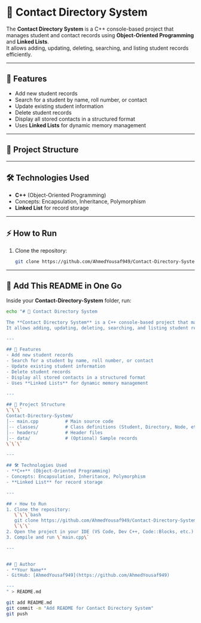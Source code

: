 # 📒 Contact Directory System  

The **Contact Directory System** is a C++ console-based project that manages student and contact records using **Object-Oriented Programming** and **Linked Lists**.  
It allows adding, updating, deleting, searching, and listing student records efficiently.  

---

## 🚀 Features
- Add new student records  
- Search for a student by name, roll number, or contact  
- Update existing student information  
- Delete student records  
- Display all stored contacts in a structured format  
- Uses **Linked Lists** for dynamic memory management  

---

## 📂 Project Structure

---

## 🛠️ Technologies Used
- **C++** (Object-Oriented Programming)  
- Concepts: Encapsulation, Inheritance, Polymorphism  
- **Linked List** for record storage  

---

## ⚡ How to Run
1. Clone the repository:
   ```bash
   git clone https://github.com/AhmedYousaf949/Contact-Directory-System.git

---

## 🔹 Add This README in One Go
Inside your **Contact-Directory-System** folder, run:

```bash
echo "# 📒 Contact Directory System  

The **Contact Directory System** is a C++ console-based project that manages student and contact records using **Object-Oriented Programming** and **Linked Lists**.  
It allows adding, updating, deleting, searching, and listing student records efficiently.  

---  

## 🚀 Features
- Add new student records  
- Search for a student by name, roll number, or contact  
- Update existing student information  
- Delete student records  
- Display all stored contacts in a structured format  
- Uses **Linked Lists** for dynamic memory management  

---  

## 📂 Project Structure
\`\`\`
Contact-Directory-System/
│-- main.cpp          # Main source code  
│-- classes/          # Class definitions (Student, Directory, Node, etc.)  
│-- headers/          # Header files  
│-- data/             # (Optional) Sample records  
\`\`\`  

---  

## 🛠️ Technologies Used
- **C++** (Object-Oriented Programming)  
- Concepts: Encapsulation, Inheritance, Polymorphism  
- **Linked List** for record storage  

---  

## ⚡ How to Run
1. Clone the repository:
   \`\`\`bash
   git clone https://github.com/AhmedYousaf949/Contact-Directory-System.git
   \`\`\`
2. Open the project in your IDE (VS Code, Dev C++, Code::Blocks, etc.)  
3. Compile and run \`main.cpp\`  

---  


## 👤 Author
- **Your Name**  
- GitHub: [AhmedYousaf949](https://github.com/AhmedYousaf949)  

---  
" > README.md

git add README.md
git commit -m "Add README for Contact Directory System"
git push
